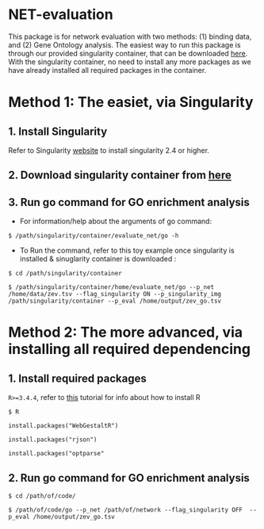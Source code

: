 # NET-evaluation
This package is for network evaluation with two methods: (1) binding data, and (2) Gene Ontology analysis. The easiest way to run this package is through our provided singularity container, that can be downloaded [here](http:/). With the singularity container, no need to install any more packages as we have already installed all required packages in the container. 

# Method 1: The easiet, via Singularity
## 1. Install Singularity
Refer to Singularity [website](https://singularity.lbl.gov/install-linux) to install singularity 2.4 or higher.
## 2. Download singularity container from [here](https://www.dropbox.com/sh/04fnshj2stcgalt/AADjwy85iAD4HN_oYwZOLDCia?dl=0)
## 3. Run go command for GO enrichment analysis
- For information/help  about the arguments of go command:

`$ /path/singularity/container/evaluate_net/go -h`

- To Run the command, refer to this toy example once singularity is installed & sinuglarity container is downloaded :

`$ cd /path/singularity/container`

`$ /path/singularity/container/home/evaluate_net/go --p_net /home/data/zev.tsv --flag_singularity ON --p_singularity_img /path/singularity/container --p_eval /home/output/zev_go.tsv ` 

# Method 2: The more advanced, via installing all required dependencing
## 1. Install required packages
`R>=3.4.4`, refer to [this](https://www.datacamp.com/community/tutorials/installing-R-windows-mac-ubuntu) tutorial for info about how to install R

`$ R`

`install.packages("WebGestaltR")`

`install.packages("rjson")`

`install.packages("optparse"`

## 2. Run go command for GO enrichment analysis
`$ cd /path/of/code/`

`$ /path/of/code/go --p_net /path/of/network --flag_singularity OFF  --p_eval /home/output/zev_go.tsv ` 
